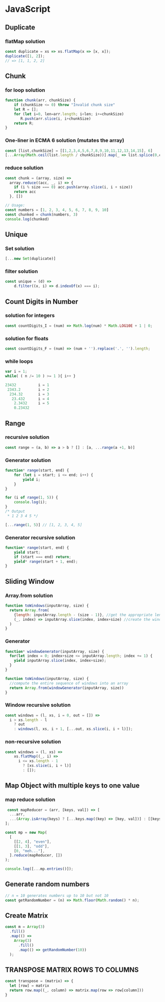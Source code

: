 # JavaScript

## Duplicate

### flatMap solution

```js
const duplicate = xs => xs.flatMap(x => [x, x]);
duplicate([1, 2]);
// => [1, 1, 2, 2]
```

## Chunk

### for loop solution

```js
function chunk(arr, chunkSize) {
    if (chunkSize <= 0) throw "Invalid chunk size"
    let R = [];
    for (let i=0, len=arr.length; i<len; i+=chunkSize)
       R.push(arr.slice(i, i+chunkSize)
    return R;
}
```

### One-liner in ECMA 6 solution (mutates the array)

```js
const [list,chunkSize] = [[1,2,3,4,5,6,7,8,9,10,11,12,13,14,15], 6]
[...Array(Math.ceil(list.length / chunkSize))].map(_ => list.splice(0,chunkSize))
```

### reduce solution

```js
const chunk = (array, size) =>
  array.reduce((acc, _, i) => {
    if (i % size === 0) acc.push(array.slice(i, i + size))
    return acc
  }, [])

// Usage:
const numbers = [1, 2, 3, 4, 5, 6, 7, 8, 9, 10]
const chunked = chunk(numbers, 3)
console.log(chunked)
```

## Unique

### Set solution

```js
[...new Set(duplicate)]
```

### filter solution

```js
const unique = (d) =>
    d.filter((x, i) => d.indexOf(x) === i); 
```

## Count Digits in Number

### solution for integers

```js
const countDigits_I = (num) => Math.log(num) * Math.LOG10E + 1 | 0;
```

### solution for floats

```js
const countDigits_F = (num) => (num + '').replace('.', '').length;
```

### while loops

```js
var i = 1;
while( ( n /= 10 ) >= 1 ){ i++ }

23432          i = 1
 2343.2        i = 2
  234.32       i = 3
   23.432      i = 4
    2.3432     i = 5
    0.23432
```

## Range

### recursive solution

```js
const range = (a, b) => a > b ? [] : [a, ...range(a +1, b)]
```

### Generator solution

```js
function* range(start, end) {
    for (let i = start; i <= end; i++) {
        yield i;
    }
}

for (i of range(1, 5)) {
    console.log(i);
}
/* Output
 * 1 2 3 4 5 */

[...range(1, 5)] // [1, 2, 3, 4, 5]
```

### Generator recursive solution

```js
function* range(start, end) {
    yield start;
    if (start === end) return;
    yield* range(start + 1, end);
}
```

## Sliding Window

### Array.from solution

```js
function toWindows(inputArray, size) {
  return Array.from(
    {length: inputArray.length - (size - 1)}, //get the appropriate length
    (_, index) => inputArray.slice(index, index+size) //create the windows
  )
}
```

### Generator

```js
function* windowGenerator(inputArray, size) { 
  for(let index = 0; index+size <= inputArray.length; index += 1) {
    yield inputArray.slice(index, index+size);
  }
}

function toWindows(inputArray, size) {
  //compute the entire sequence of windows into an array
  return Array.from(windowGenerator(inputArray, size))
}
```

### Window recursive solution

```js
const windows = (l, xs, i = 0, out = []) =>
  i > xs.length - l
    ? out
    : windows(l, xs, i + 1, [...out, xs.slice(i, i + l)]);
```

### non-recursive solution

```js
const windows = (l, xs) =>
    xs.flatMap((_, i) =>
      i <= xs.length - 1
        ? [xs.slice(i, i + l)]
        : []); 
```

## Map Object with multiple keys to one value

### map reduce solution

```js
 const mapReducer = (arr, [keys, val]) => [
  ...arr,
  ...(Array.isArray(keys) ? [...keys.map((key) => [key, val])] : [[keys, val]]),
];

const mp = new Map(
  [
    [[2, 4], "even"],
    [[1, 3], "odd"],
    [0, "meh..."],
  ].reduce(mapReducer, [])
);

console.log([...mp.entries()]);
```

## Generate random numbers

```js
// n = 10 generates numbers up to 10 but not 10
const getRandomNumber = (n) => Math.floor(Math.random() * n);
```

## Create Matrix

```js
const m = Array(3)
  .fill()
  .map(() =>
    Array(3)
      .fill()
      .map(() => getRandomNumber(10))
  );
```

## TRANSPOSE MATRIX ROWS TO COLUMNS

```js
const transpose = (matrix) => {
  let [row] = matrix
  return row.map((_, column) => matrix.map(row => row[column]))
}
```
